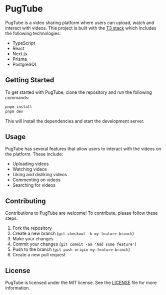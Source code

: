 # PugTube

PugTube is a video sharing platform where users can upload, watch and interact with videos. This project is built with the [T3 stack](https://create.t3.app/) which includes the following technologies:

- TypeScript
- React
- Next.js
- Prisma
- PostgreSQL

## Getting Started

To get started with PugTube, clone the repository and run the following commands:

```bash
pnpm install
pnpm dev
```

This will install the dependencies and start the development server.

## Usage

PugTube has several features that allow users to interact with the videos on the platform. These include:

- Uploading videos
- Watching videos
- Liking and disliking videos
- Commenting on videos
- Searching for videos

## Contributing

Contributions to PugTube are welcome! To contribute, please follow these steps:

1. Fork the repository
2. Create a new branch (`git checkout -b my-feature-branch`)
3. Make your changes
4. Commit your changes (`git commit -am 'Add some feature'`)
5. Push to the branch (`git push origin my-feature-branch`)
6. Create a new pull request

## License

PugTube is licensed under the MIT license. See the [LICENSE](LICENSE) file for more information.
